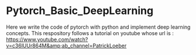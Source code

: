 # Pytorch_Basic_DeepLearning
Here we write the code of pytorch with python and implement deep learning concepts. This respository follows a tutorial on youtube whose url is : https://www.youtube.com/watch?v=c36lUUr864M&amp;ab_channel=PatrickLoeber
